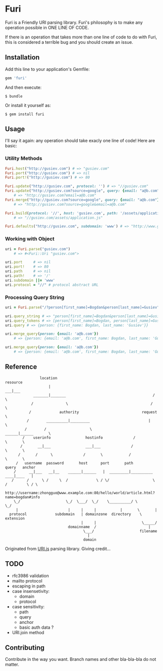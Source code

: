 # Furi

Furi is a Friendly URI parsing library.
Furi's philosophy is to make any operation possible in ONE LINE OF CODE.

If there is an operation that takes more than one line of code to do with Furi, this is considered a terrible bug and you should create an issue.

## Installation

Add this line to your application's Gemfile:

```ruby
gem 'furi'
```

And then execute:

    $ bundle

Or install it yourself as:

    $ gem install furi

## Usage

I'll say it again: any operation should take exacly one line of code!
Here are basic: 

### Utility Methods


``` ruby
Furi.host("http://gusiev.com") # => "gusiev.com"
Furi.port("http://gusiev.com") # => nil
Furi.port!("http://gusiev.com") # => 80

Furi.update("http://gusiev.com", protocol: '') # => "//gusiev.com"
Furi.update("http://gusiev.com?source=google", query: {email: "a@b.com"}) 
    # => "http://gusiev.com?email=a@b.com"
Furi.merge("http://gusiev.com?source=google", query: {email: "a@b.com"}) 
    # => "http://gusiev.com?source=google&email=a@b.com"

Furi.build(protocol: '//', host: 'gusiev.com', path: '/assets/application.js') 
    # => "//gusiev.com/assets/application.js"

Furi.defaults("http://gusiev.com", subdomain: 'www') # => "http://www.gusiev.com"
```

### Working with Object

``` ruby
uri = Furi.parse("gusiev.com") 
    # => #<Furi::Uri "gusiev.com"> 

uri.port     # => nil
uri.port!    # => 80
uri.path     # => nil
uri.path!    # => '/'
uri.subdomain ||= 'www'
uri.protocol = "//" # protocol abstract URL
```

### Processing Query String

``` ruby
uri = Furi.parse("/?person[first_name]=Bogdan&person[last_name]=Gusiev")

uri.query_string # => "person[first_name]=Bogdan&person[last_name]=Gusiev"
uri.query_tokens # => [person[first_name]=Bogdan, person[last_name]=Gusiev]
uri.query # => {person: {first_name: Bogdan, last_name: 'Gusiev'}}

uri.merge_query(person: {email: 'a@b.com'})
    # => {person: {email: 'a@b.com', first_name: Bogdan, last_name: 'Gusiev'}}

uri.merge_query(person: {email: 'a@b.com'})
    # => {person: {email: 'a@b.com', first_name: Bogdan, last_name: 'Gusiev'}}
```

## Reference

```
                location                                            resource       
                    |                                                ___|___     
             _______|_______                                        /       \     
            /               \                                      /         \    
           /             authority                             request        \   
          /        __________|_________                           |            \  
         /        /                    \                    ______|______       \
        /    userinfo                hostinfo              /             \       \
       /       __|___                ___|___              /               \       \
      /       /      \              /       \            /                 \       \
     /   username  password       host      port       path               query   anchor
    /      __|___   __|__    ______|______   |  _________|__________     ____|____   |
   /      /      \ /     \  /             \ / \/                    \   /         \ / \
   http://username:zhongguo@www.example.com:80/hello/world/article.html?name=bogdan#info
    \_/                     \_/  \___/  \_/    \__________/ \       \_/
     |                       |     |     |           |       \       |
  protocol             subdomain   | domainzone  directory    \  extension
                                   |     |                     \_____/  
                             domainname  /                        |     
                                    \___/                     filename 
                                      |                                 
                                    domain                   
```


Originated from [URI.js](http://medialize.github.io/URI.js/about-uris.html) parsing library.
Giving credit...


## TODO

* rfc3986 validation
* mailto protocol
* escaping in path
* case insensetivity:
  * domain
  * protocol
* case sensitivity:
  * path
  * query
  * anchor
  * basic auth data ?
* URI.join method

## Contributing

Contribute in the way you want. Branch names and other bla-bla-bla do not matter.


